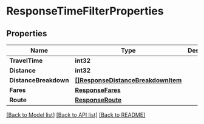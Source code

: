 # ResponseTimeFilterProperties

## Properties
Name | Type | Description | Notes
------------ | ------------- | ------------- | -------------
**TravelTime** | **int32** |  | [optional] 
**Distance** | **int32** |  | [optional] 
**DistanceBreakdown** | [**[]ResponseDistanceBreakdownItem**](ResponseDistanceBreakdownItem.md) |  | [optional] 
**Fares** | [**ResponseFares**](ResponseFares.md) |  | [optional] 
**Route** | [**ResponseRoute**](ResponseRoute.md) |  | [optional] 

[[Back to Model list]](../README.md#documentation-for-models) [[Back to API list]](../README.md#documentation-for-api-endpoints) [[Back to README]](../README.md)


